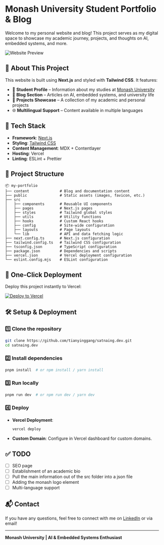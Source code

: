 # Monash University Student Portfolio & Blog

Welcome to my personal website and blog! This project serves as my digital space to showcase my academic journey, projects, and thoughts on AI, embedded systems, and more.

![Website Preview](https://via.placeholder.com/1200x600?text=Website+Preview)

## 🚀 About This Project
This website is built using **Next.js** and styled with **Tailwind CSS**. It features:
- 🏫 **Student Profile** – Information about my studies at [Monash University](https://www.monash.edu/)
- 📜 **Blog Section** – Articles on AI, embedded systems, and university life
- 🔬 **Projects Showcase** – A collection of my academic and personal projects
- 🌐 **Multilingual Support** – Content available in multiple languages

## 🔧 Tech Stack
- **Framework**: [Next.js](https://nextjs.org/)
- **Styling**: [Tailwind CSS](https://tailwindcss.com/)
- **Content Management**: MDX + Contentlayer
- **Hosting**: Vercel
- **Linting**: ESLint + Prettier

## 📂 Project Structure
```
📦 my-portfolio
├── content              # Blog and documentation content
├── public               # Static assets (images, favicon, etc.)
├── src
│   ├── components       # Reusable UI components
│   ├── pages            # Next.js pages
│   ├── styles           # Tailwind global styles
│   ├── utils            # Utility functions
│   ├── hooks            # Custom React hooks
│   ├── config           # Site-wide configuration
│   ├── layouts          # Page layouts
│   └── lib              # API and data fetching logic
├── next.config.ts       # Next.js configuration
├── tailwind.config.ts   # Tailwind CSS configuration
├── tsconfig.json        # TypeScript configuration
├── package.json         # Dependencies and scripts
├── vercel.json          # Vercel deployment configuration
└── eslint.config.mjs    # ESLint configuration
```

## 🚀 One-Click Deployment
Deploy this project instantly to Vercel:

[![Deploy to Vercel](https://vercel.com/button)](https://vercel.com/import/project?template=https://github.com/tianyinggang/satnaing.dev)

## 🛠️ Setup & Deployment
### 1️⃣ Clone the repository
```sh
git clone https://github.com/tianyinggang/satnaing.dev.git
cd satnaing.dev
```
### 2️⃣ Install dependencies
```sh
pnpm install  # or npm install / yarn install
```
### 3️⃣ Run locally
```sh
pnpm run dev  # or npm run dev / yarn dev
```
### 4️⃣ Deploy
- **Vercel Deployment**:
  ```sh
  vercel deploy
  ```
- **Custom Domain**:
  Configure in Vercel dashboard for custom domains.

## ✅ TODO
- [ ] SEO page
- [ ] Establishment of an academic bio
- [ ] Pull the main information out of the src folder into a json file
- [ ] Adding the monash logo element
- [ ] Multi-language support

## 📬 Contact
If you have any questions, feel free to connect with me on [LinkedIn](https://www.linkedin.com/) or via email!

---
**Monash University | AI & Embedded Systems Enthusiast**
